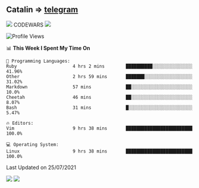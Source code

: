 ## Catalin => [telegram](https://t.me/catalinhimself) 
![](https://www.codewars.com/users/Catalinhimself/badges/micro) CODEWARS
![](https://github.com/Catalinhimself/Catalinhimself/blob/main/Sakura_Nene_CPP.jpg)

<!--START_SECTION:waka-->
![Profile Views](http://img.shields.io/badge/Profile%20Views-75-blue)

📊 **This Week I Spent My Time On** 

```text
💬 Programming Languages: 
Ruby                     4 hrs 2 mins        ██████████░░░░░░░░░░░░░░░   41.96% 
Other                    2 hrs 59 mins       ███████░░░░░░░░░░░░░░░░░░   31.02% 
Markdown                 57 mins             ██░░░░░░░░░░░░░░░░░░░░░░░   10.0% 
Cheetah                  46 mins             ██░░░░░░░░░░░░░░░░░░░░░░░   8.07% 
Bash                     31 mins             █░░░░░░░░░░░░░░░░░░░░░░░░   5.47%

🔥 Editors: 
Vim                      9 hrs 38 mins       █████████████████████████   100.0%

💻 Operating System: 
Linux                    9 hrs 38 mins       █████████████████████████   100.0%

```


 Last Updated on 25/07/2021
<!--END_SECTION:waka-->

![](https://github-readme-stats.vercel.app/api?username=catalinhimself&count_private=true&show_icons=true&theme=calm)
![](https://github-readme-stats.vercel.app/api/wakatime?username=catalinhimself&theme=calm)

  


